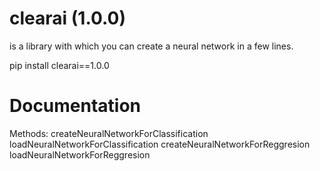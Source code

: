 # clearai (1.0.0)
is a library with which you can create a neural network in a few lines.

pip install clearai==1.0.0
# Documentation
Methods:
createNeuralNetworkForClassification
loadNeuralNetworkForClassification
createNeuralNetworkForReggresion
loadNeuralNetworkForReggresion
